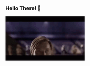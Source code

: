 ### Hello There! 👋

!["Hello There!"](https://github.com/0xthelaughingman/0xthelaughingman/blob/main/obiwan.gif?raw=true)

<!--
**0xthelaughingman/0xthelaughingman** is a ✨ _special_ ✨ repository because its `README.md` (this file) appears on your GitHub profile.

Here are some ideas to get you started:

- 🔭 I’m currently working on ...
- 🌱 I’m currently learning ...
- 👯 I’m looking to collaborate on ...
- 🤔 I’m looking for help with ...
- 💬 Ask me about ...
- 📫 How to reach me: ...
- 😄 Pronouns: ...
- ⚡ Fun fact: ...
-->
